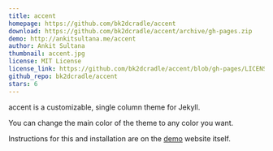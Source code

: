 ```yaml
---
title: accent
homepage: https://github.com/bk2dcradle/accent
download: https://github.com/bk2dcradle/accent/archive/gh-pages.zip
demo: http://ankitsultana.me/accent
author: Ankit Sultana
thumbnail: accent.jpg
license: MIT License
license_link: https://github.com/bk2dcradle/accent/blob/gh-pages/LICENSE
github_repo: bk2dcradle/accent
stars: 6
---
```


accent is a customizable, single column theme for Jekyll.

You can change the main color of the theme to any color you want.

Instructions for this and installation are on the
[demo](http://ankitsultana.me/accent)  website itself.
